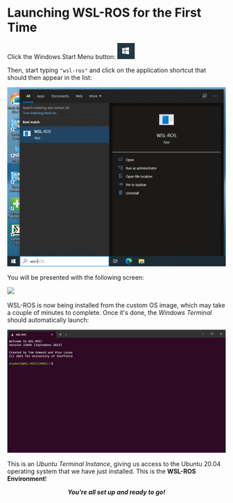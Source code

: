 # Launching WSL-ROS for the First Time

Click the Windows Start Menu button: ![](/images/wsl/win_start_button.png)
    
Then, start typing `"wsl-ros"` and click on the application shortcut that should then appear in the list:

![](/images/wsl/win_menu.png)

You will be presented with the following screen:

![](/images/wsl/first_install.png?width=700)

WSL-ROS is now being installed from the custom OS image, which may take a couple of minutes to complete.  Once it's done, the *Windows Terminal* should automatically launch:

![](/images/wsl/welcome.png)

This is an *Ubuntu Terminal Instance*, giving us access to the Ubuntu 20.04 operating system that we have just installed. This is the **WSL-ROS Environment**!

<p align="center"><strong><em>You're all set up and ready to go!</em></strong><p>
